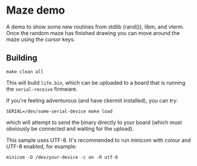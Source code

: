 # Maze demo

A demo to show some new routines from stdlib (rand()), libm, and vterm.
Once the random maze has finished drawing you can move around the maze using the cursor keys.

## Building

```
make clean all
```

This will build `life.bin`, which can be uploaded to a board that
is running the `serial-receive` firmware.

If you're feeling adventurous (and have ckermit installed), you
can try:

```
SERIAL=/dev/some-serial-device make load
```

which will attempt to send the binary directly to your board (which
must obviously be connected and waiting for the upload).

This sample uses UTF-8. It's recommended to run minicom with colour
and UTF-8 enabled, for example:

```
minicom -D /dev/your-device -c on -R utf-8